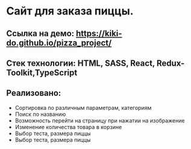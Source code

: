 # Сайт для заказа пиццы. 

## Ссылка на демо: https://kiki-do.github.io/pizza_project/

## Стек технологии: HTML, SASS, React, Redux-Toolkit,TypeScript
 
  
 
  

## Реализовано:
- Сортировка по различным параметрам, категориям 
- Поиск по названию 
- Возможность перейти на страницу при нажатии на изображение    
- Изменение количества товара в корзине
- Выбор теста, размера пиццы
- Выбор теста, размера пиццы


 

 


